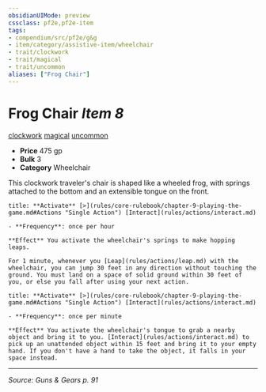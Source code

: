 ```yaml
---
obsidianUIMode: preview
cssclass: pf2e,pf2e-item
tags:
- compendium/src/pf2e/g&g
- item/category/assistive-item/wheelchair
- trait/clockwork
- trait/magical
- trait/uncommon
aliases: ["Frog Chair"]
---
```

# Frog Chair *Item 8*  
[clockwork](clockwork-g-g.md "Clockwork  Trait")  [magical](magical.md "Magical Item Trait")  [uncommon](uncommon.md "Uncommon Rarity Trait")  

- **Price** 475 gp
- **Bulk** 3
- **Category** Wheelchair

This clockwork traveler's chair is shaped like a wheeled frog, with springs attached to the bottom and an extensible tongue on the front.

```ad-embed-ability
title: **Activate** [>](rules/core-rulebook/chapter-9-playing-the-game.md#Actions "Single Action") [Interact](rules/actions/interact.md)

- **Frequency**: once per hour

**Effect** You activate the wheelchair's springs to make hopping leaps.

For 1 minute, whenever you [Leap](rules/actions/leap.md) with the wheelchair, you can jump 30 feet in any direction without touching the ground. You must land on a space of solid ground within 30 feet of you, or else you fall after using your next action.
```

```ad-embed-ability
title: **Activate** [>](rules/core-rulebook/chapter-9-playing-the-game.md#Actions "Single Action") [Interact](rules/actions/interact.md)

- **Frequency**: once per minute

**Effect** You activate the wheelchair's tongue to grab a nearby object and bring it to you. [Interact](rules/actions/interact.md) to pick up an unattended object within 15 feet and bring it to your empty hand. If you don't have a hand to take the object, it falls in your space instead.
```


---
*Source: Guns & Gears p. 91*
